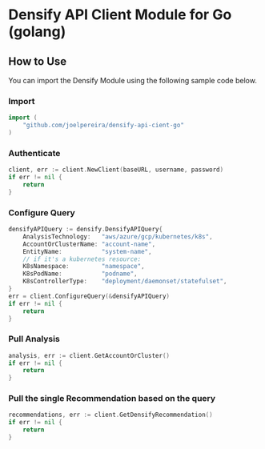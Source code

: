 # Densify API Client Module for Go (golang)

## How to Use
You can import the Densify Module using the following sample code below.

### Import
```go
import (
	"github.com/joelpereira/densify-api-cient-go"
)
```

### Authenticate
```go
client, err := client.NewClient(baseURL, username, password)
if err != nil {
    return
}
```

### Configure Query
```go
densifyAPIQuery := densify.DensifyAPIQuery{
    AnalysisTechnology:   "aws/azure/gcp/kubernetes/k8s",
    AccountOrClusterName: "account-name",
    EntityName:           "system-name",
    // if it's a kubernetes resource:
    K8sNamespace:         "namespace",
    K8sPodName:           "podname",
    K8sControllerType:    "deployment/daemonset/statefulset",
}
err = client.ConfigureQuery(&densifyAPIQuery)
if err != nil {
    return
}
```

### Pull Analysis
```go
analysis, err := client.GetAccountOrCluster()
if err != nil {
    return
}
```

### Pull the single Recommendation based on the query
```go
recommendations, err := client.GetDensifyRecommendation()
if err != nil {
    return
}
```
